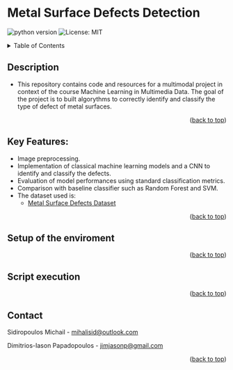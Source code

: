 <a name="readme-top"></a>

# Metal Surface Defects Detection

<!-- https://badgen.net/badge/:subject/:status/:color?icon=github -->
![python version](https://badgen.net/badge/python/3.8/blue)
![License: MIT](https://img.shields.io/badge/License-MIT-yellow.svg)

<!-- TABLE OF CONTENTS -->
<details>
  <summary>Table of Contents</summary>
  <ol>
    <li><a href="#description">Description</a>
    <li><a href="#key-features">Key Features</a></li>
    <li><a href="#setup-of-the-enviroment">Setup of the enviroment</a></li>
    <li><a href="#script-execution">Script execution</a></li>
    <li><a href="#contact">Contact</a></li>
  </ol>
</details>

<!-- Description -->
## Description

 - This repository contains code and resources for a multimodal project in context of the course Machine Learning in Multimedia Data. The goal of the project is to built algorythms to correctly identify and classify the type of defect of metal surfaces.
<p align="right">(<a href="#readme-top">back to top</a>)</p>

## Key Features:
  - Image preprocessing.
  - Implementation of classical machine learning models and a CNN to identify and classify the defects.
  - Evaluation of model performances using standard classification metrics.
  - Comparison with baseline classifier such as Random Forest and SVM.
  - The dataset used is:
    - [Metal Surface Defects Dataset]([https://www.kaggle.com/datasets/cashbowman/ai-generated-images-vs-real-images](https://www.kaggle.com/datasets/fantacher/neu-metal-surface-defects-data))
<p align="right">(<a href="#readme-top">back to top</a>)</p>

<!-- Setup of the enviroment -->
## Setup of the enviroment

<p align="right">(<a href="#readme-top">back to top</a>)</p>

<!-- Script execution -->
## Script execution

<p align="right">(<a href="#readme-top">back to top</a>)</p>

<!-- CONTACT -->
## Contact

Sidiropoulos Michail - mihalisid@outlook.com

Dimitrios-Iason Papadopoulos - jimjasonp@gmail.com
<p align="right">(<a href="#readme-top">back to top</a>)</p>
